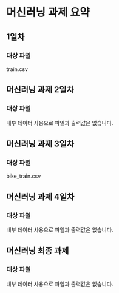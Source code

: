 # 머신러닝 과제 요약
## 1일차
### 대상 파일
train.csv

## 머신러닝 과제 2일차
### 대상 파일
내부 데이터 사용으로 파일과 출력값은 없습니다.

## 머신러닝 과제 3일차
### 대상 파일
bike_train.csv

## 머신러닝 과제 4일차
### 대상 파일
내부 데이터 사용으로 파일과 출력값은 없습니다.

## 머신러닝 최종 과제
### 대상 파일
내부 데이터 사용으로 파일과 출력값은 없습니다.